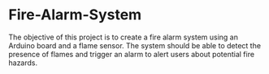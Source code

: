 # Fire-Alarm-System
The objective of this project is to create a fire alarm system using an Arduino board and a flame sensor. The system should be able to detect the presence of flames and trigger an alarm to alert users about potential fire hazards.
